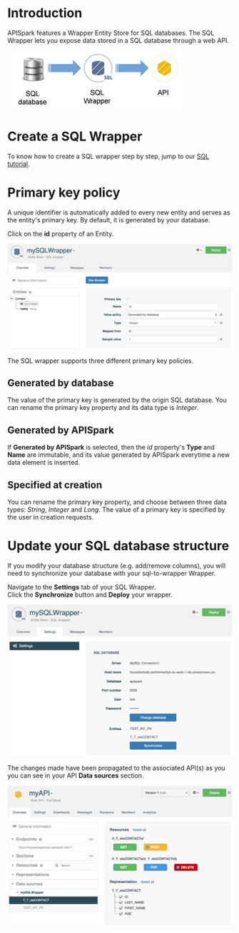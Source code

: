 # Introduction

APISpark features a Wrapper Entity Store for SQL databases. The SQL Wrapper lets you expose data stored in a SQL database through a web API.

![SQL to wrapper](images/sql-to-wrapper.jpg "SQL to wrapper")

# Create a SQL Wrapper

To know how to create a SQL wrapper step by step, jump to our [SQL tutorial](/technical-resources/apispark/tutorials/expose-sql-via-api "SQL tutorial").

# Primary key policy

A unique identifier is automatically added to every new entity and serves as the entity's primary key. By default, it is generated by your database.

Click on the **id** property of an Entity.

![Primary key](images/sql-pk-policy.jpg "Primary key")

The SQL wrapper supports three different primary key policies.

## Generated by database

The value of the primary key is generated by the origin SQL database. You can rename the primary key property and its data type is *Integer*.

## Generated by APISpark

If **Generated by APISpark** is selected, then the *id* property's **Type** and **Name** are immutable, and its value generated by APISpark everytime a new data element is inserted.

## Specified at creation

You can rename the primary key property, and choose between three data types: *String*, *Integer* and *Long*. The value of a primary key is specified by the user in creation requests.

# Update your SQL database structure

If you modify your database structure (e.g. add/remove columns), you will need to synchronize your database with your sql-to-wrapper Wrapper.

Navigate to the **Settings** tab of your SQL Wrapper.  
Click the **Synchronize** button and **Deploy** your wrapper.

![Synchronize](images/sql-synchro-button.jpg "Synchronize")

The changes made have been propagated to the associated API(s) as you you can see in your API **Data sources** section.

![Data sources](images/sql-data-sources-section.jpg "Data sources")
